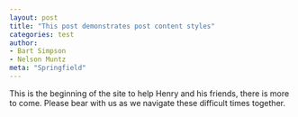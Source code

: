 ```yaml
---
layout: post
title: "This post demonstrates post content styles"
categories: test
author:
- Bart Simpson
- Nelson Muntz
meta: "Springfield"
---
```


This is the beginning of the site to help Henry and his friends, there is more to come. Please bear with us as we navigate these difficult times together.
